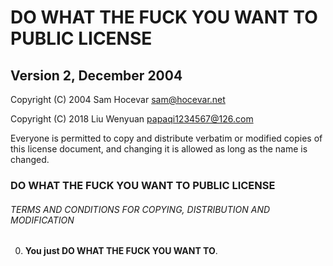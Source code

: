 # DO WHAT THE FUCK YOU WANT TO PUBLIC LICENSE
## Version 2, December 2004

 Copyright (C) 2004 Sam Hocevar <sam@hocevar.net>

 Copyright (C) 2018 Liu Wenyuan <papaqi1234567@126.com>

 Everyone is permitted to copy and distribute verbatim or modified
 copies of this license document, and changing it is allowed as long
 as the name is changed.

### DO WHAT THE FUCK YOU WANT TO PUBLIC LICENSE
###### TERMS AND CONDITIONS FOR COPYING, DISTRIBUTION AND MODIFICATION

  0. **You just DO WHAT THE FUCK YOU WANT TO**.

